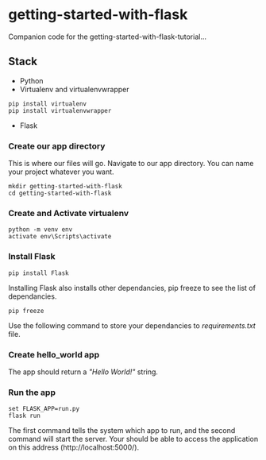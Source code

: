 # getting-started-with-flask
Companion code for the getting-started-with-flask-tutorial...

## Stack

- Python
- Virtualenv and virtualenvwrapper
```
pip install virtualenv
pip install virtualenvwrapper
```
- Flask

### Create our app directory
This is where our files will go. Navigate to our app directory. You can name your project whatever you want.
```
mkdir getting-started-with-flask
cd getting-started-with-flask
```

### Create and Activate virtualenv
```
python -m venv env
activate env\Scripts\activate
```

### Install Flask
```
pip install Flask
```
Installing Flask also installs other dependancies, pip freeze to see the list of dependancies.
```
pip freeze
```
Use the following command to store your dependancies to _requirements.txt_ file.

### Create hello_world app
The app should return a _"Hello World!"_ string.

### Run the app
```
set FLASK_APP=run.py
flask run
```
The first command tells the system which app to run, and the second command will start the server. Your should be able to access the application on this address (http://localhost:5000/).